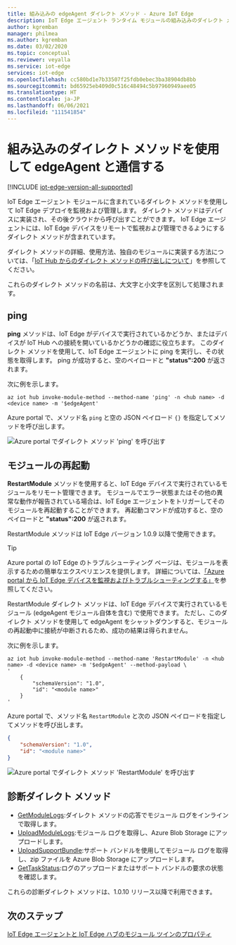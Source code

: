 ```yaml
---
title: 組み込みの edgeAgent ダイレクト メソッド - Azure IoT Edge
description: IoT Edge エージェント ランタイム モジュールの組み込みのダイレクト メソッドを使用して IoT Edge デプロイを監視および管理します
author: kgremban
manager: philmea
ms.author: kgremban
ms.date: 03/02/2020
ms.topic: conceptual
ms.reviewer: veyalla
ms.service: iot-edge
services: iot-edge
ms.openlocfilehash: cc580bd1e7b33507f25fdb0ebec3ba38904db8bb
ms.sourcegitcommit: bd65925eb409d0c516c48494c5b97960949aee05
ms.translationtype: HT
ms.contentlocale: ja-JP
ms.lasthandoff: 06/06/2021
ms.locfileid: "111541854"
---
```

# <a name="communicate-with-edgeagent-using-built-in-direct-methods"></a>組み込みのダイレクト メソッドを使用して edgeAgent と通信する

[!INCLUDE [iot-edge-version-all-supported](../../includes/iot-edge-version-all-supported.md)]

IoT Edge エージェント モジュールに含まれているダイレクト メソッドを使用して IoT Edge デプロイを監視および管理します。 ダイレクト メソッドはデバイスに実装され、その後クラウドから呼び出すことができます。 IoT Edge エージェントには、IoT Edge デバイスをリモートで監視および管理できるようにするダイレクト メソッドが含まれています。

ダイレクト メソッドの詳細、使用方法、独自のモジュールに実装する方法については、「[IoT Hub からのダイレクト メソッドの呼び出しについて](../iot-hub/iot-hub-devguide-direct-methods.md)」を参照してください。

これらのダイレクト メソッドの名前は、大文字と小文字を区別して処理されます。

## <a name="ping"></a>ping

**ping** メソッドは、IoT Edge がデバイスで実行されているかどうか、またはデバイスが IoT Hub への接続を開いているかどうかの確認に役立ちます。 このダイレクト メソッドを使用して、IoT Edge エージェントに ping を実行し、その状態を取得します。 ping が成功すると、空のペイロードと **"status":200** が返されます。

次に例を示します。

```azurecli
az iot hub invoke-module-method --method-name 'ping' -n <hub name> -d <device name> -m '$edgeAgent'
```

Azure portal で、メソッド名 `ping` と空の JSON ペイロード `{}` を指定してメソッドを呼び出します。

![Azure portal でダイレクト メソッド 'ping' を呼び出す](./media/how-to-edgeagent-direct-method/ping-direct-method.png)

## <a name="restart-module"></a>モジュールの再起動

**RestartModule** メソッドを使用すると、IoT Edge デバイスで実行されているモジュールをリモート管理できます。 モジュールでエラー状態またはその他の異常な動作が報告されている場合は、IoT Edge エージェントをトリガーしてそのモジュールを再起動することができます。 再起動コマンドが成功すると、空のペイロードと **"status":200** が返されます。

RestartModule メソッドは IoT Edge バージョン 1.0.9 以降で使用できます。

>[!TIP]
>Azure portal の IoT Edge のトラブルシューティング ページは、モジュールを表示するための簡単なエクスペリエンスを提供します。 詳細については、[「Azure portal から IoT Edge デバイスを監視およびトラブルシューティングする」](troubleshoot-in-portal.md)を参照してください。

RestartModule ダイレクト メソッドは、IoT Edge デバイスで実行されているモジュール (edgeAgent モジュール自体を含む) で使用できます。 ただし、このダイレクト メソッドを使用して edgeAgent をシャットダウンすると、モジュールの再起動中に接続が中断されるため、成功の結果は得られません。

次に例を示します。

```azurecli
az iot hub invoke-module-method --method-name 'RestartModule' -n <hub name> -d <device name> -m '$edgeAgent' --method-payload \
'
    {
        "schemaVersion": "1.0",
        "id": "<module name>"
    }
'
```

Azure portal で、メソッド名 `RestartModule` と次の JSON ペイロードを指定してメソッドを呼び出します。

```json
{
    "schemaVersion": "1.0",
    "id": "<module name>"
}
```

![Azure portal でダイレクト メソッド 'RestartModule' を呼び出す](./media/how-to-edgeagent-direct-method/restartmodule-direct-method.png)

## <a name="diagnostic-direct-methods"></a>診断ダイレクト メソッド

* [GetModuleLogs](how-to-retrieve-iot-edge-logs.md#retrieve-module-logs):ダイレクト メソッドの応答でモジュール ログをインラインで取得します。
* [UploadModuleLogs](how-to-retrieve-iot-edge-logs.md#upload-module-logs):モジュール ログを取得し、Azure Blob Storage にアップロードします。
* [UploadSupportBundle](how-to-retrieve-iot-edge-logs.md#upload-support-bundle-diagnostics):サポート バンドルを使用してモジュール ログを取得し、zip ファイルを Azure Blob Storage にアップロードします。
* [GetTaskStatus](how-to-retrieve-iot-edge-logs.md#get-upload-request-status):ログのアップロードまたはサポート バンドルの要求の状態を確認します。

これらの診断ダイレクト メソッドは、1.0.10 リリース以降で利用できます。

## <a name="next-steps"></a>次のステップ

[IoT Edge エージェントと IoT Edge ハブのモジュール ツインのプロパティ](module-edgeagent-edgehub.md)
